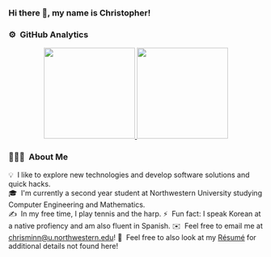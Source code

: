 ### Hi there 👋, my name is Christopher!

### ⚙️ &nbsp;GitHub Analytics

<p align="center">
<a href="https://github.com/minnce">
  <img height="180em" src="https://github-readme-stats-eight-theta.vercel.app/api?username=minnce&show_icons=true&theme=algolia&include_all_commits=true&count_private=true"/>
  <img height="180em" src="https://github-readme-stats-eight-theta.vercel.app/api/top-langs/?username=minnce&layout=compact&langs_count=8&theme=algolia"/>
</a>
</p>

### 👨🏻‍💻 &nbsp;About Me

💡 &nbsp;I like to explore new technologies and develop software solutions and quick hacks.\
🎓 &nbsp;I'm currently a second year student at Northwestern University studying Computer Engineering and Mathematics.\
✍️ &nbsp;In my free time, I play tennis and the harp.
⚡ &nbsp;Fun fact: I speak Korean at a native profiency and am also fluent in Spanish.
✉️ &nbsp;Feel free to email me at chrisminn@u.northwestern.edu!
📄 &nbsp;Feel free to also look at my [Résumé]([https](https://drive.google.com/file/d/1HXPawa8PaqXCvkCGvNCsxuVD35pkjt-1/view?usp=sharing)) for additional details not found here!
